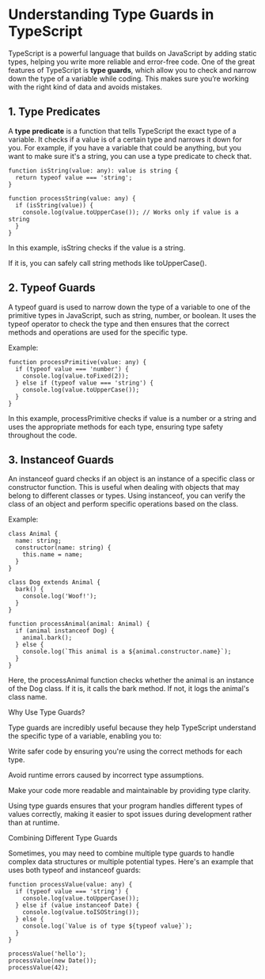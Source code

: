 # Understanding Type Guards in TypeScript

TypeScript is a powerful language that builds on JavaScript by adding static types, helping you write more reliable and error-free code. One of the great features of TypeScript is **type guards**, which allow you to check and narrow down the type of a variable while coding. This makes sure you’re working with the right kind of data and avoids mistakes.


## 1. Type Predicates
A **type predicate** is a function that tells TypeScript the exact type of a variable. It checks if a value is of a certain type and narrows it down for you. For example, if you have a variable that could be anything, but you want to make sure it's a string, you can use a type predicate to check that.
```
function isString(value: any): value is string {
  return typeof value === 'string';
}

function processString(value: any) {
  if (isString(value)) {
    console.log(value.toUpperCase()); // Works only if value is a string
  }
}
```

In this example, isString checks if the value is a string. 

If it is, you can safely call string methods like toUpperCase().


## 2. Typeof Guards

A typeof guard is used to narrow down the type of a variable to one of the primitive types in JavaScript, such as string, number, or boolean. It uses the typeof operator to check the type and then ensures that the correct methods and operations are used for the specific type.

Example:
```
function processPrimitive(value: any) {
  if (typeof value === 'number') {
    console.log(value.toFixed(2));
  } else if (typeof value === 'string') {
    console.log(value.toUpperCase()); 
  }
}
```
In this example, processPrimitive checks if value is a number or a string and uses the appropriate methods for each type, ensuring type safety throughout the code.

## 3. Instanceof Guards


An instanceof guard checks if an object is an instance of a specific class or constructor function. This is useful when dealing with objects that may belong to different classes or types. Using instanceof, you can verify the class of an object and perform specific operations based on the class.

Example:
```
class Animal {
  name: string;
  constructor(name: string) {
    this.name = name;
  }
}

class Dog extends Animal {
  bark() {
    console.log('Woof!');
  }
}

function processAnimal(animal: Animal) {
  if (animal instanceof Dog) {
    animal.bark(); 
  } else {
    console.log(`This animal is a ${animal.constructor.name}`);
  }
}
```

Here, the processAnimal function checks whether the animal is an instance of the Dog class. If it is, it calls the bark method. If not, it logs the animal's class name.

Why Use Type Guards?

Type guards are incredibly useful because they help TypeScript understand the specific type of a variable, enabling you to:

Write safer code by ensuring you're using the correct methods for each type.

Avoid runtime errors caused by incorrect type assumptions.

Make your code more readable and maintainable by providing type clarity.

Using type guards ensures that your program handles different types of values correctly, making it easier to spot issues during development rather than at runtime.

Combining Different Type Guards

Sometimes, you may need to combine multiple type guards to handle complex data structures or multiple potential types. Here's an example that uses both typeof and instanceof guards:

```
function processValue(value: any) {
  if (typeof value === 'string') {
    console.log(value.toUpperCase());
  } else if (value instanceof Date) {
    console.log(value.toISOString()); 
  } else {
    console.log(`Value is of type ${typeof value}`);
  }
}

processValue('hello'); 
processValue(new Date()); 
processValue(42); 
```



